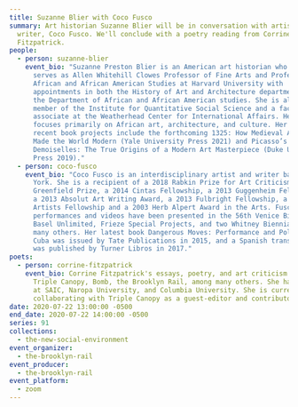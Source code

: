 ```yaml
---
title: Suzanne Blier with Coco Fusco
summary: Art historian Suzanne Blier will be in conversation with artist and
  writer, Coco Fusco. We'll conclude with a poetry reading from Corrine
  Fitzpatrick.
people:
  - person: suzanne-blier
    event_bio: "Suzanne Preston Blier is an American art historian who currently
      serves as Allen Whitehill Clowes Professor of Fine Arts and Professor of
      African and African American Studies at Harvard University with
      appointments in both the History of Art and Architecture department and
      the Department of African and African American studies. She is also a
      member of the Institute for Quantitative Social Science and a faculty
      associate at the Weatherhead Center for International Affairs. Her work
      focuses primarily on African art, architecture, and culture. Her most
      recent book projects include the forthcoming 1325: How Medieval Africa
      Made the World Modern (Yale University Press 2021) and Picasso’s
      Demoiselles: The True Origins of a Modern Art Masterpiece (Duke University
      Press 2019)."
  - person: coco-fusco
    event_bio: "Coco Fusco is an interdisciplinary artist and writer based in New
      York. She is a recipient of a 2018 Rabkin Prize for Art Criticism, a 2016
      Greenfield Prize, a 2014 Cintas Fellowship, a 2013 Guggenheim Fellowship,
      a 2013 Absolut Art Writing Award, a 2013 Fulbright Fellowship, a 2012 US
      Artists Fellowship and a 2003 Herb Alpert Award in the Arts. Fusco's
      performances and videos have been presented in the 56th Venice Biennale,
      Basel Unlimited, Frieze Special Projects, and two Whitney Biennials, among
      many others. Her latest book Dangerous Moves: Performance and Politics in
      Cuba was issued by Tate Publications in 2015, and a Spanish translation
      was published by Turner Libros in 2017."
poets:
  - person: corrine-fitzpatrick
    event_bio: Corrine Fitzpatrick's essays, poetry, and art criticism have been in
      Triple Canopy, Bomb, the Brooklyn Rail, among many others. She has taught
      at SAIC, Naropa University, and Columbia University. She is currently
      collaborating with Triple Canopy as a guest-editor and contributor.
date: 2020-07-22 13:00:00 -0500
end_date: 2020-07-22 14:00:00 -0500
series: 91
collections:
  - the-new-social-environment
event_organizer:
  - the-brooklyn-rail
event_producer:
  - the-brooklyn-rail
event_platform:
  - zoom
---
```

